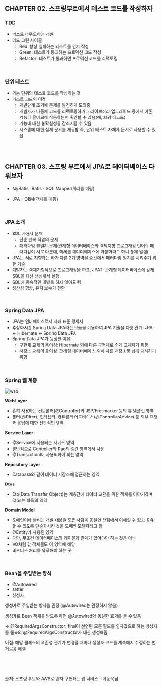 ## CHAPTER 02. 스프링부트에서 테스트 코드를 작성하자

### **TDD**

- 테스트가 주도하는 개발
- 레드 그린 사이클
  - Red: 항상 실패하는 테스트를 먼저 작성
  - Green: 테스트가 통과하는 프로덕션 코드 작성
  - Refactor: 테스트가 통과하면 프로덕션 코드를 리팩토링
</br>


### **단위 테스트**

- 기능 단위의 테스트 코드를 작성하는 것
- 테스트 코드의 이점
  - 개발단계 초기에 문제를 발견하게 도와줌
  - 개발자가 나중에 코드를 리팩토링하거나 라이브러리 업그레이드 등에서 기존 기능이 올바르게 작동하는지 확인할 수 있음(예, 회귀 테스트)
  - 기능에 대한 불확실성을 감소시킬 수 있음
  - 시스템에 대한 실제 문서를 제공함
    즉, 단위 테스트 자체가 문서로 사용할 수 있음

</br></br>



## CHAPTER 03. 스프링 부트에서 JPA로 데이터베이스 다뤄보자

- MyBatis, iBatis - SQL Mapper(쿼리를 매핑) 

- JPA - ORM(객체를 매핑)
</br>


### **JPA 소개**

- SQL 사용시 문제
  - 단순 반복 작업의 문제
  - 패러다임 불일치 문제(관계형 데이터베이스와 객체지향 프로그래밍 언어의 패러다임이 서로 다른데, 객체를 데이터베이스에 저장하려고 하니 문제 발생)
- JPA는 서로 지향하는 바가 다른 2개 영역을 중간에서 패러다임 일치를 시켜주기 위한 기술
- 개발자는 객체지향적으로 프로그래밍을 하고, JPA가 관계형 데이터베이스에 맞게 SQL을 대신 생성해서 실행
- SQL에 종속적인 개발을 하지 않아도 됨
- 생산성 향상, 유지 보수가 편함
</br>


### **Spring Data JPA**

- JPA는 인터페이스로서 자바 표준 명세서
- 추상화시킨 Spring Data JPA라는 모듈을 이용하여 JPA 기술을 다룸
  관계: JPA <- Hibernate <- Spring Data JPA
- Spring Data JPA가 등장한 이유
  - 구현체 교체의 용이성: Hibernate 외에 다른 구현체로 쉽게 교체하기 위함
  - 저장소 교체의 용이성: 관계형 데이터베이스 외에 다른 저장소로 쉽게 교체하기 위함
</br>


### **Spring 웹 계층**

![web](C:\Users\LEE\Desktop\web.png)

**Web Layer**

- 흔히 사용하는 컨트롤러(@Controller)와 JSP/Freemarker 등의 뷰 템플릿 영역
- 필터(@Filter), 인터셉터, 컨트롤러 어드바이스(@ControllerAdvice) 등 외부 요청과 응답에 대한 전반적인 영역



**Service Layer**

- @Service에 사용되는 서비스 영역
- 일반적으로 Controller와 Dao의 중간 영역에서 사용
- @Transactionl이 사용되어야 하는 영역



**Repository Layer**

- Database와 같이 데이터 저장소에 접근하는 영역



**Dtos**

- Dto(Data Transfer Object)는 계층간에 데이터 교환을 위한 객체를 이야기하며 Dtos는 이들의 영역



**Domain Model**

- 도메인이라 불리는 개발 대상을 모든 사람이 동일한 관점에서 이해할 수 있고 공유할 수 있도록 단순화시킨 것을 도메인 모델이라고 함
- @Entity가 사용된 영역
- 다만, 무조건 데이터베이스의 데이블과 관계가 있어야만 하는 것은 아님
- VO처럼 값 객체들도 이 영역에 해당
- 비즈니스 처리를 담당해야 하는 곳

</br>



### **Bean을 주입받는 방식**

- @Autowired
- setter
- 생성자

생성자로 주입받는 방식을 권장 (@Autowired는 권장하지 않음)

생성자로 Bean 객체를 받도록 하면 @Autowired와 동일한 효과를 볼 수 있음

-> @RequiredArgsConstructor: final이 선언된 모든 필드를 인자값으로 하는 생성자를 롬복의  @RequiredArgsConstructor가 대신 생성해줌

이점: 해당 클래스의 의존성 관계가 변경될 때마다 생성자 코드를 계속해서 수정하는 번거로움 해결


</br></br></br>


출처: 스프링 부트와 AWS로 혼자 구현하는 웹 서비스 - 이동욱님
